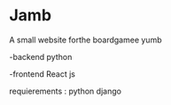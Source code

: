 # Jamb
A small website  forthe boardgamee yumb

-backend python

-frontend React js



requierements : 
python django

